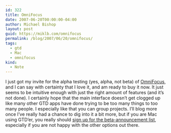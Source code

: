 ```yaml
---
id: 322
title: OmniFocus
date: 2007-06-20T00:00:00-04:00
author: Michael Bishop
layout: post
guid: https://miklb.com/omnifocus
permalink: /blog/2007/06/20/omnifocus/
tags:
  - gtd
  - Mac
  - omnifocus
kind:
  - Note
---
```

<p>I just got my invite for the alpha testing (yes, alpha, not beta) of <a href="http://www.omnigroup.com/applications/omnifocus/">OmniFocus</a>, and I can say with certainty that I love it, and am ready to buy it now.  It just seems to be intuitive enough with just the right amount of features (and it’s not done).  I certainly hope that the main interface doesn’t get clogged up like many other GTD apps have done trying to be too many things to too many people.  I especially like that you can group projects.  I’ll blog more once I’ve really had a chance to dig into it a bit more, but if you are Mac using GTD’er, you really should <a href="http://www.omnigroup.com/mailman/listinfo/omnifocus-beta-announce">sign up for the beta-announcement list</a>, especially if you are not happy with the other options out there.</p>
